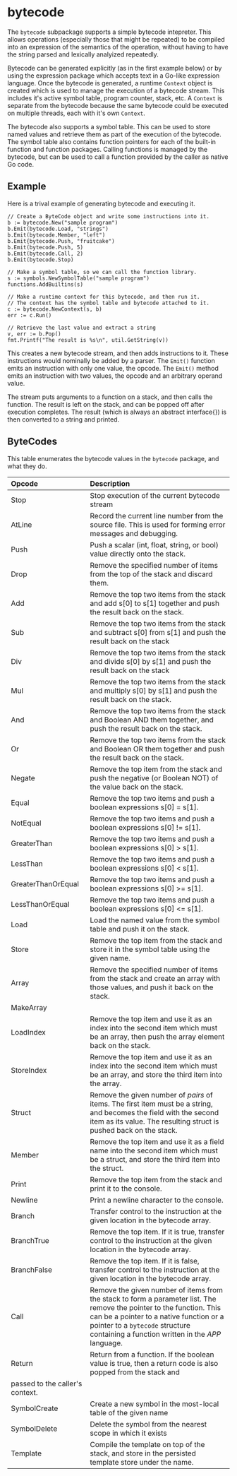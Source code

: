 # bytecode

The `bytecode` subpackage supports a simple bytecode intepreter. This allows operations (especially those that might be
repeated) to be compiled into an expression of the semantics of the operation, without having to have the string 
parsed and lexically analyized repeatedly.

Bytecode can be generated explicitly (as in the first example below) or by using the expression package which accepts
text in a Go-like expression language. Once the bytecode is generated, a runtime `Context`
object is created which is used to manage the execution of a bytecode stream. This includes it's active symbol table,
program counter, stack, etc. A `Context` is separate from the bytecode because the same bytecode could be executed 
on multiple threads, each with it's own `Context`.

The bytecode also supports a symbol table. This can be used to store named values and retrieve them as part of the
execution of the bytecode. The symbol table also contains function pointers for each of the built-in function and
function packages. Calling functions is managed by the bytecode, but can be used to call a function provided
by the caller as native Go code.


## Example
Here is a trival example of generating bytecode and executing it.
    
    // Create a ByteCode object and write some instructions into it.
    b := bytecode.New("sample program")
    b.Emit(bytecode.Load, "strings")
    b.Emit(bytecode.Member, "left")
    b.Emit{bytecode.Push, "fruitcake")
    b.Emit(bytecode.Push, 5)
    b.Emit(bytecode.Call, 2)
    b.Emit(bytecode.Stop)

    // Make a symbol table, so we can call the function library.
    s := symbols.NewSymbolTable("sample program")
    functions.AddBuiltins(s)

    // Make a runtime context for this bytecode, and then run it.
    // The context has the symbol table and bytecode attached to it.
    c := bytecode.NewContext(s, b)
    err := c.Run()

    // Retrieve the last value and extract a string 
    v, err := b.Pop()
    fmt.Printf("The result is %s\n", util.GetString(v))

This creates a new bytecode stream, and then adds instructions to it. These instructions would nominally
be added by a parser. The `Emit()` function emits an instruction with only one value, the opcode. The
`Emit()` method emits an instruction with two values, the opcode and an arbitrary operand value.

The stream puts arguments to a function on a stack, and then calls the function. The
result is left on the stack, and can be popped off after execution completes. The result (which is always
an abstract interface{}) is then converted to a string and printed.

## ByteCodes
This table enumerates the bytecode values in the `bytecode` package, and what they do.

| Opcode              | Description |
|:--------------------|:------------|
| Stop                | Stop execution of the current bytecode stream |
| AtLine <int>        | Record the current line number from the source file. This is used for forming error messages and debugging. |
| Push <any>          | Push a scalar (int, float, string, or bool) value directly onto the stack. |
| Drop <int>          | Remove the specified number of items from the top of the stack and discard them. |
| Add                 | Remove the top two items from the stack and add s[0] to s[1] together and push the result back on the stack. |
| Sub                 | Remove the top two items from the stack and subtract s[0] from s[1] and push the result back on the stack |
| Div                 | Remove the top two items from the stack and divide s[0] by s[1] and push the result back on the stack |
| Mul                 | Remove the top two items from the stack and multiply s[0] by s[1] and push the result back on the stack. |
| And                 | Remove the top two items from the stack and Boolean AND them together, and push the result back on the stack. |
| Or                  | Remove the top two items from the stack and Boolean OR them together and push the result back on the stack. |
| Negate              | Remove the top item from the stack and push the negative (or Boolean NOT) of the value back on the stack. |
| Equal               | Remove the top two items and push a boolean expressions s[0] = s[1]. |
| NotEqual            | Remove the top two items and push a boolean expressions s[0] != s[1]. |
| GreaterThan         | Remove the top two items and push a boolean expressions s[0] > s[1]. |
| LessThan            | Remove the top two items and push a boolean expressions s[0] < s[1]. |
| GreaterThanOrEqual  | Remove the top two items and push a boolean expressions s[0] >= s[1]. |
| LessThanOrEqual     | Remove the top two items and push a boolean expressions s[0] <= s[1]. |
| Load  <string>      | Load the named value from the symbol table and push it on the stack. |
| Store <string>      | Remove the top item from the stack and store it in the symbol table using the given name. |
| Array <int>         | Remove the specified number of items from the stack and create an array with those values, and push it back on the stack. |
| MakeArray           |
| LoadIndex           | Remove the top item and use it as an index into the second item which must be an array, then push the array element back on the stack. |
| StoreIndex          | Remove the top item and use it as an index into the second item which must be an array, and store the third item into the array. |
| Struct <int>        | Remove the given number of _pairs_ of items. The first item must be a string, and becomes the field with the second item as its value. The resulting struct is pushed back on the stack. | 
| Member              | Remove the top item and use it as a field name into the second item which must be a struct, and store the third item into the struct. |
| Print               | Remove the top item from the stack and print it to the console. |
| Newline             | Print a newline character to the console. |
| Branch  <addr>      | Transfer control to the instruction at the given location in the bytecode array. |
| BranchTrue <addr>   | Remove the top item. If it is true, transfer control to the instruction at the given location in the bytecode array. |
| BranchFalse <addr>  | Remove the top item. If it is false, transfer control to the instruction at the given location in the bytecode array. |
| Call <int>          | Remove the given number of items from the stack to form a parameter list. The remove the pointer to the function. This can be a pointer to a native function or a pointer to a `bytecode` structure containing a function written in the _APP_ language. |
| Return <bool>       | Return from a function. If the boolean value is true, then a return code is also popped from the stack and
passed to the caller's context. |
| SymbolCreate <string> | Create a new symbol in the most-local table of the given name |
| SymbolDelete <string> | Delete the symbol from the nearest scope in which it exists |
| Template <string> | Compile the template on top of the stack, and store in the persisted template store under the <string> name. |

